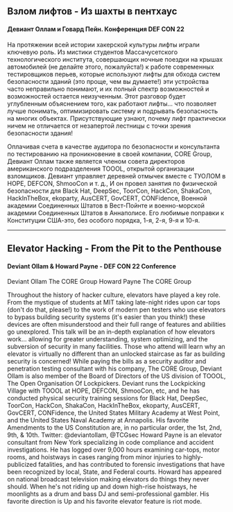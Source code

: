 ## Взлом лифтов - Из шахты в пентхаус

#### Девиант Оллам и Говард Пейн. Конференция DEF CON 22

На протяжении всей истории хакерской культуры лифты играли ключевую роль. Из мистики студентов Массачусетского технологического института, совершающих ночные поездки на крышах автомобилей (не делайте этого, пожалуйста!) к работе современных тестировщиков перьев, которые используют лифты для обхода систем безопасности зданий (это проще, чем вы думаете!) эти устройства часто неправильно понимают, и их полный спектр возможностей и возможностей остается неизученным. Этот разговор будет углубленным объяснением того, как работают лифты... что позволяет лучше понимать, оптимизировать систему и подрывать безопасность на многих объектах. Присутствующие узнают, почему лифт практически ничем не отличается от незапертой лестницы с точки зрения безопасности здания!

Оплачивая счета в качестве аудитора по безопасности и консультанта по тестированию на проникновение в своей компании, CORE Group, Девиант Оллам также является членом совета директоров американского подразделения TOOOL, открытой организации взломщиков. Девиант управляет деревней отмычек вместе с ТУОЛОМ в HOPE, DEFCON, ShmooCon и т. д., И он провел занятия по физической безопасности для Black Hat, DeepSec, ToorCon, HackCon, ShakaCon, HackInTheBox, ekoparty, AusCERT, GovCERT, CONFidence, Военной академии Соединенных Штатов в Вест-Пойнте и военно-морской академии Соединенных Штатов в Аннаполисе. Его любимые поправки к Конституции США-это, без особого порядка, 1-я, 2-я, 9-я и 10-я.

---

## Elevator Hacking - From the Pit to the Penthouse

#### Deviant Ollam & Howard Payne - DEF CON 22 Conference

Deviant Ollam The CORE Group
Howard Payne The CORE Group

Throughout the history of hacker culture, elevators have played a key role. From the mystique of students at MIT taking late-night rides upon car tops (don't do that, please!) to the work of modern pen testers who use elevators to bypass building security systems (it's easier than you think!) these devices are often misunderstood and their full range of features and abilities go unexplored. This talk will be an in-depth explanation of how elevators work... allowing for greater understanding, system optimizing, and the subversion of security in many facilities. Those who attend will learn why an elevator is virtually no different than an unlocked staircase as far as building security is concerned!
While paying the bills as a security auditor and penetration testing consultant with his company, The CORE Group, Deviant Ollam is also member of the Board of Directors of the US division of TOOOL, The Open Organisation Of Lockpickers. Deviant runs the Lockpicking Village with TOOOL at HOPE, DEFCON, ShmooCon, etc, and he has conducted physical security training sessions for Black Hat, DeepSec, ToorCon, HackCon, ShakaCon, HackInTheBox, ekoparty, AusCERT, GovCERT, CONFidence, the United States Military Academy at West Point, and the United States Naval Academy at Annapolis. His favorite Amendments to the US Constitution are, in no particular order, the 1st, 2nd, 9th, & 10th.
Twitter: @deviantollam, @TCGsec
Howard Payne is an elevator consultant from New York specializing in code compliance and accident investigations. He has logged over 9,000 hours examining car-tops, motor rooms, and hoistways in cases ranging from minor injuries to highly-publicized fatalities, and has contributed to forensic investigations that have been recognized by local, State, and Federal courts. Howard has appeared on national broadcast television making elevators do things they never should. When he's not riding up and down high-rise hoistways, he moonlights as a drum and bass DJ and semi-professional gambler. His favorite direction is Up and his favorite elevator feature is riot mode.

